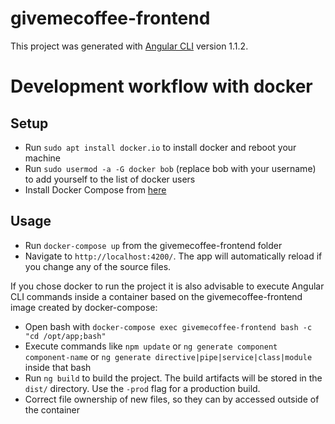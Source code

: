 # givemecoffee-frontend

This project was generated with [Angular CLI](https://github.com/angular/angular-cli) version 1.1.2.

# Development workflow with docker

## Setup
* Run `sudo apt install docker.io` to install docker and reboot your machine
* Run `sudo usermod -a -G docker bob` (replace bob with your username) to add yourself to the list of docker users
* Install Docker Compose from [here](https://docs.docker.com/compose/install/)

## Usage
* Run `docker-compose up` from the givemecoffee-frontend folder
* Navigate to `http://localhost:4200/`. The app will automatically reload if you change any of the source files.

If you chose docker to run the project it is also advisable to execute Angular CLI commands inside a container based on the givemecoffee-frontend image created by docker-compose:

* Open bash with `docker-compose exec givemecoffee-frontend bash -c "cd /opt/app;bash"`
* Execute commands like `npm update` or `ng generate component component-name` or `ng generate directive|pipe|service|class|module` inside that bash
* Run `ng build` to build the project. The build artifacts will be stored in the `dist/` directory. Use the `-prod` flag for a production build.
* Correct file ownership of new files, so they can by accessed outside of the container
